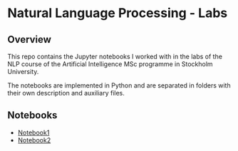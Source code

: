 # Natural Language Processing - Labs

## Overview
This repo contains the Jupyter notebooks I worked with in the labs of the NLP course of the Artificial Intelligence MSc programme in Stockholm University.

The notebooks are implemented in Python and are separated in folders with their own description and auxiliary files.

## Notebooks
- [Notebook1](Lab_1/)
- [Notebook2](Lab_2/)
